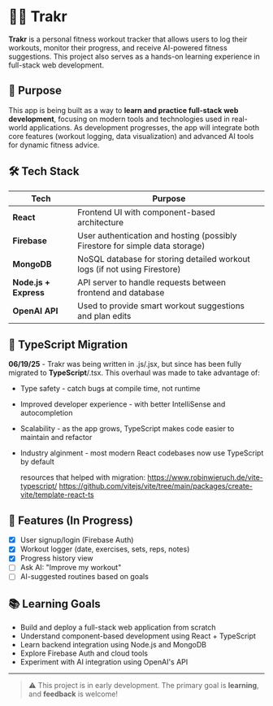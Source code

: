 # 🏋️‍♂️ Trakr

**Trakr** is a personal fitness workout tracker that allows users to log their workouts, monitor their progress, and receive AI-powered fitness suggestions. This project also serves as a hands-on learning experience in full-stack web development.

## 🎯 Purpose

This app is being built as a way to **learn and practice full-stack web development**, focusing on modern tools and technologies used in real-world applications. As development progresses, the app will integrate both core features (workout logging, data visualization) and advanced AI tools for dynamic fitness advice.

## 🛠️ Tech Stack

| Tech        | Purpose |
|-------------|---------|
| **React**   | Frontend UI with component-based architecture |
| **Firebase**| User authentication and hosting (possibly Firestore for simple data storage) |
| **MongoDB** | NoSQL database for storing detailed workout logs (if not using Firestore) |
| **Node.js + Express** | API server to handle requests between frontend and database |
| **OpenAI API** | Used to provide smart workout suggestions and plan edits |

## 🔁 TypeScript Migration

**06/19/25** - Trakr was being written in .js/.jsx, but since has been fully migrated to **TypeScript**/.tsx. This overhaul was made to take advantage of:

- Type safety - catch bugs at compile time, not runtime
- Improved developer experience - with better IntelliSense and autocompletion
- Scalability - as the app grows, TypeScript makes code easier to maintain and refactor
- Industry alginment - most modern React codebases now use TypeScript by default

    resources that helped with migration:
    https://www.robinwieruch.de/vite-typescript/
    https://github.com/vitejs/vite/tree/main/packages/create-vite/template-react-ts

## 🚧 Features (In Progress)

- [x] User signup/login (Firebase Auth)
- [x] Workout logger (date, exercises, sets, reps, notes)
- [x] Progress history view
- [ ] Ask AI: "Improve my workout"
- [ ] AI-suggested routines based on goals

## 📚 Learning Goals

- Build and deploy a full-stack web application from scratch
- Understand component-based development using React + TypeScript
- Learn backend integration using Node.js and MongoDB
- Explore Firebase Auth and cloud tools
- Experiment with AI integration using OpenAI's API

---

> ⚠️ This project is in early development. The primary goal is **learning**, and **feedback** is welcome!